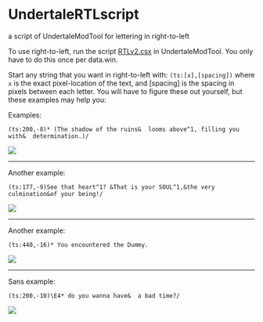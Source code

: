 # UndertaleRTLscript
a script of UndertaleModTool for lettering in right-to-left

To use right-to-left, run the script [RTLv2.csx](RTLv2.csx) in UndertaleModTool. You only have to do this once per data.win.


Start any string that you want in right-to-left with: `(ts:[x],[spacing])` where `x` is the exact pixel-location of the text, and [spacing] is the spacing in pixels between each letter. You will have to figure these out yourself, but these examples may help you:

Examples:

```
(ts:200,-8)* (The shadow of the ruins&  looms above^1, filling you with&  determination.)/
```
<img src ="https://i.imgur.com/GzLmY2S.png"/>

<hr>
Another example:

```
(ts:177,-9)See that heart^1? &That is your SOUL^1,&the very culmination&of your being!/
```
<img src = "https://i.imgur.com/tB5X3sB.png"/>

<hr>
Another example:

```
(ts:440,-16)* You encountered the Dummy.
```
<img src = "https://i.imgur.com/D9hC9Qm.png"/>

<hr>
Sans example:

```
(ts:200,-10)\E4* do you wanna have&  a bad time?/
```
<img src = "https://i.imgur.com/Ipv11hn.png"/>
